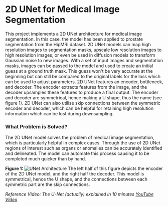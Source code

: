 # 2D UNet for Medical Image Segmentation

This project implements a 2D UNet architecture for medical image segmentation. In this case, the model has been applied to prostate segmentation from the HipMRI dataset. 2D UNet models can map high resolution images to segmentation masks, upscale low resolution images to high resolution images, or even be used in diffusion models to transform Gaussian noise to new images. With a set of input images and segmentation masks, images can be passed to the model and used to create an initial guess at a ground truth mask. This guess won't be very accurate at the beginning but can still be compared to the original labels for the loss which can be used to adjust parameters. 2D UNet features an encoder, bottleneck, and decoder. The encoder extracts features from the image, and the decoder upsamples these features to produce a final output. The encoder and decoder are symmetrical, hence making a U shape, thus the name (see figure 1). 2D UNet can also utilise skip connections between the symmetric encoder and decoder, which can be helpful for retaining high resolution information which can be lost during downsampling.

### What Problem is Solved?

The 2D UNet model solves the problem of medical image segmentation, which is particularly helpful in complex cases. Through the use of 2D UNet regions of interest such as organs or anomalies can be accurately identified and delineated. The model can automate this process causing it to be completed much quicker than by hand.

**Figure 1:**
![UNet Architecture](https://miro.medium.com/v2/resize:fit:1400/1*f7YOaE4TWubwaFF7Z1fzNw.png)
The left half of this figure depicts the encoder of the 2D UNet model, and the right half the decoder. This model is symmetrical, hence the U shape, and the connections between each symmetric part are the skip connections.

*Reference Video: The U-Net (actually) explained in 10 minutes [YouTube Video](https://www.youtube.com/watch?v=NhdzGfB1q74)*
